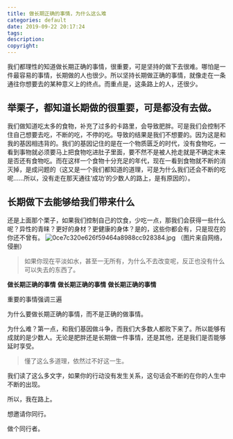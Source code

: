 ```yaml
---
title: 做长期正确的事情，为什么这么难
categories: default
date: 2019-09-22 20:17:24
tags:
description:
copyright:
---
```

我们都理性的知道做长期正确的事情，很重要，可是坚持的做下去很难。哪怕是一件最容易的事情，长期做的人也很少。所以坚持长期做正确的事情，就像走在一条通往你想要去的某种意义上的终点。而重点是，这条路上的人，还很少。
<!-- more -->
## 举栗子，都知道长期做的很重要，可是都没有去做。
我们做知道吃太多的食物，补充了过多的卡路里，会导致肥胖。可是我们会控制不住自己想要去吃，不断的吃，不停的吃。导致的结果是我们不想要的。因为这是和我的基因相违背的。我们的基因记住的是在一个物质匮乏的时代，没有食物吃，一看到事物就必须要马上把食物吃进肚子里面，要不然不是被人抢走就是不确定未来是否还有食物吃。而在这样一个食物十分充足的年代，现在一看到食物就不断的消灭掉，是成问题的（这又是一个我们都知道的道理，可是为什么我们还会不断的吃呢......所以，没有走在那天通往‘成功’的少数人的路上，是有原因的）。

##  长期做下去能够给我们带来什么
还是上面那个栗子，如果我们控制自己的饮食，少吃一点，那我们会获得一些什么呢？异性的青睐？更好的身材？更健康的身体？是的，这些你都会有，只是现在的你还不曾有。
![0ce7c320e626f59464a8988cc928384.jpg](https://upload-images.jianshu.io/upload_images/4319370-e4a2d929657ba29f.jpg?imageMogr2/auto-orient/strip%7CimageView2/2/w/1240)
（图片来自网络，侵删）

> 如果你现在平淡如水，甚至一无所有，为什么不去改变呢，反正也没有什么可以失去的东西了。

**做长期正确的事情**
**做长期正确的事情**
**做长期正确的事情**

重要的事情强调三遍

为什么要做长期正确的事情，而不是正确的做事情。

为什么难？第一点，和我们基因做斗争，而我们大多数人都败下来了。所以能够有成就的是少数人。无论是肥胖还是长期做一件事情，还是其他，还是我们是否能够延时享受。

> 懂了这么多道理，依然过不好这一生。

我们读了这么多文字，如果你的行动没有发生关系，这句话会不断的在你的人生中不断的出现。

所以，我在路上。

想邀请你同行。

做个同行者。
